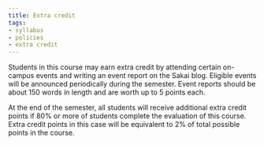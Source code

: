 ```yaml
---
title: Extra credit
tags:
- syllabus
- policies
- extra credit
---
```

Students in this course may earn extra credit by attending certain on-campus events and writing an event report on the Sakai blog.
Eligible events will be announced periodically during the semester.
Event reports should be about 150 words in length and are worth up to 5 points each.

At the end of the semester, all students will receive additional extra credit points if 80% or more of students complete the evaluation of this course.
Extra credit points in this case will be equivalent to 2% of total possible points in the course.
